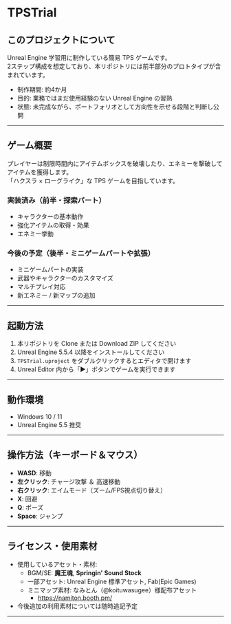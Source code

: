 # TPSTrial

## このプロジェクトについて
Unreal Engine 学習用に制作している簡易 TPS ゲームです。  
2ステップ構成を想定しており、本リポジトリには前半部分のプロトタイプが含まれています。  

- 制作期間: 約4か月  
- 目的: 業務ではまだ使用経験のない Unreal Engine の習熟  
- 状態: 未完成ながら、ポートフォリオとして方向性を示せる段階と判断し公開  

---

## ゲーム概要
プレイヤーは制限時間内にアイテムボックスを破壊したり、エネミーを撃破してアイテムを獲得します。  
「ハクスラ × ローグライク」な TPS ゲームを目指しています。  

### 実装済み（前半・探索パート）
- キャラクターの基本動作  
- 強化アイテムの取得・効果  
- エネミー挙動  

### 今後の予定（後半・ミニゲームパートや拡張）
- ミニゲームパートの実装  
- 武器やキャラクターのカスタマイズ  
- マルチプレイ対応  
- 新エネミー / 新マップの追加  

---

## 起動方法
1. 本リポジトリを Clone または Download ZIP してください
2. Unreal Engine 5.5.4 以降をインストールしてください
3. `TPSTrial.uproject` をダブルクリックするとエディタで開けます
4. Unreal Editor 内から「▶」ボタンでゲームを実行できます

---

## 動作環境
- Windows 10 / 11  
- Unreal Engine 5.5 推奨  

---

## 操作方法（キーボード＆マウス）
- **WASD**: 移動  
- **左クリック**: チャージ攻撃 ＆ 高速移動
- **右クリック**: エイムモード（ズーム/FPS視点切り替え）  
- **X**: 回避  
- **Q**: ポーズ  
- **Space**: ジャンプ  

---

## ライセンス・使用素材
- 使用しているアセット・素材:
  - BGM/SE: **魔王魂**, **Springin' Sound Stock**  
  - 一部アセット: Unreal Engine 標準アセット, Fab(Epic Games)
  - ミニマップ素材: なみとん（@koituwasugee）様配布アセット
    - https://namiton.booth.pm/
- 今後追加の利用素材については随時追記予定  

---

